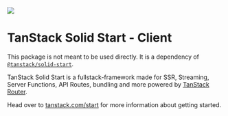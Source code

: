 <img src="https://static.scarf.sh/a.png?x-pxid=d988eb79-b0fc-4a2b-8514-6a1ab932d188" />

# TanStack Solid Start - Client

This package is not meant to be used directly. It is a dependency of [`@tanstack/solid-start`](https://www.npmjs.com/package/@tanstack/solid-start).

TanStack Solid Start is a fullstack-framework made for SSR, Streaming, Server Functions, API Routes, bundling and more powered by [TanStack Router](https://tanstack.com/router).

Head over to [tanstack.com/start](https://tanstack.com/start) for more information about getting started.
